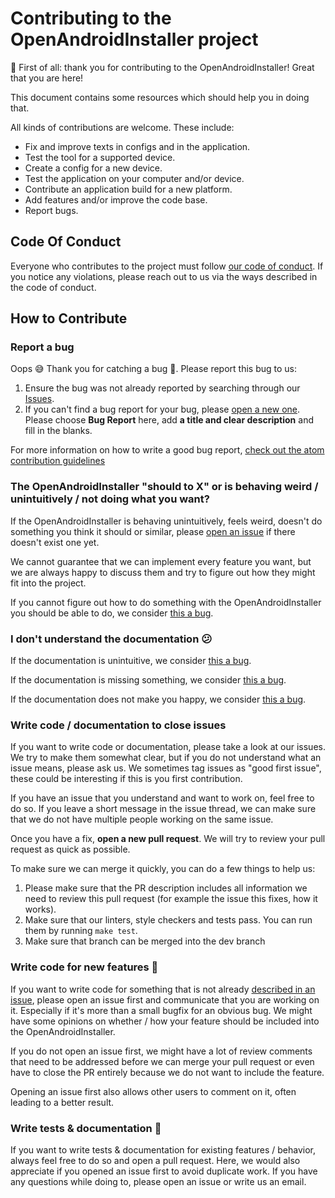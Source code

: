 # Contributing to the OpenAndroidInstaller project 

💖 First of all: thank you for contributing to the OpenAndroidInstaller! Great that you are here!

This document contains some resources which should help you in doing that.

All kinds of contributions are welcome. These include:
- Fix and improve texts in configs and in the application.
- Test the tool for a supported device.
- Create a config for a new device.
- Test the application on your computer and/or device.
- Contribute an application build for a new platform.
- Add features and/or improve the code base.
- Report bugs.

## Code Of Conduct

Everyone who contributes to the project must follow [our code of conduct](https://github.com/openandroidinstaller-dev/openandroidinstaller/blob/main/CODE_OF_CONDUCT.md).
If you notice any violations, please reach out to us via the ways described in the code of conduct.

## How to Contribute

### Report a bug

Oops 😅 Thank you for catching a bug 🐛.
Please report this bug to us:

1. Ensure the bug was not already reported by searching through our [Issues](https://github.com/openandroidinstaller-dev/openandroidinstaller/issues).
2. If you can't find a bug report for your bug, please [open a new one](https://github.com/openandroidinstaller-dev/openandroidinstaller/issues/new/choose). Please choose **Bug Report** here, add **a title and clear description** and fill in the blanks.

For more information on how to write a good bug report, [check out the atom contribution guidelines](https://github.com/atom/atom/blob/master/CONTRIBUTING.md#how-do-i-submit-a-good-bug-report)

### The OpenAndroidInstaller "should to X" or is behaving weird / unintuitively / not doing what you want?

If the OpenAndroidInstaller is behaving unintuitively, feels weird, doesn't do something you think it should or similar, please [open an issue](https://github.com/openandroidinstaller-dev/openandroidinstaller/issues/new/choose) if there doesn't exist one yet.

We cannot guarantee that we can implement every feature you want, but we are always happy to discuss them and try to figure out how they might fit into the project.

If you cannot figure out how to do something with the OpenAndroidInstaller you should be able to do, we consider [this a bug](#report-a-bug).

### I don't understand the documentation 😕

If the documentation is unintuitive, we consider [this a bug](#report-a-bug).

If the documentation is missing something, we consider [this a bug](#report-a-bug).

If the documentation does not make you happy, we consider [this a bug](#report-a-bug).

### Write code / documentation to close issues

If you want to write code or documentation, please take a look at our issues.
We try to make them somewhat clear, but if you do not understand what an issue means, please ask us.
We sometimes tag issues as "good first issue", these could be interesting if this is you first contribution.

If you have an issue that you understand and want to work on, feel free to do so. If you leave a short message in the issue thread, we can make sure that we do not have multiple people working on the same issue.

Once you have a fix, **open a new pull request**. We will try to review your pull request as quick as possible.

To make sure we can merge it quickly, you can do a few things to help us:

1. Please make sure that the PR description includes all information we need to review this pull request (for example the issue this fixes, how it works).
2. Make sure that our linters, style checkers and tests pass. You can run them by running `make test`.
3. Make sure that branch can be merged into the dev branch

### Write code for new features 🚀

If you want to write code for something that is not already [described in an issue](https://github.com/openandroidinstaller-dev/openandroidinstaller/issues), please open an issue first and communicate that you are working on it.
Especially if it's more than a small bugfix for an obvious bug.
We might have some opinions on whether / how your feature should be included into the OpenAndroidInstaller.

If you do not open an issue first, we might have a lot of review comments that need to be addressed before we can merge your pull request or even have to close the PR entirely because we do not want to include the feature.

Opening an issue first also allows other users to comment on it, often leading to a better result.

### Write tests & documentation 🧪

If you want to write tests & documentation for existing features / behavior, always feel free to do so and open a pull request.
Here, we would also appreciate if you opened an issue first to avoid duplicate work.
If you have any questions while doing to, please open an issue or write us an email.
